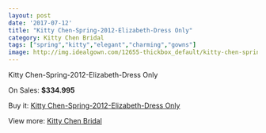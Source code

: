 ```yaml
---
layout: post
date: '2017-07-12'
title: "Kitty Chen-Spring-2012-Elizabeth-Dress Only"
category: Kitty Chen Bridal
tags: ["spring","kitty","elegant","charming","gowns"]
image: http://img.idealgown.com/12655-thickbox_default/kitty-chen-spring-2012-elizabeth-dress-only.jpg
---
```

Kitty Chen-Spring-2012-Elizabeth-Dress Only

On Sales: **$334.995**
<a href="https://www.idealgown.com/en/kitty-chen-bridal/5101-kitty-chen-spring-2012-elizabeth-dress-only.html"><amp-img layout="responsive" width="600" height="600" src="//img.idealgown.com/12655-thickbox_default/kitty-chen-spring-2012-elizabeth-dress-only.jpg" alt="Kitty Chen-Spring-2012-Elizabeth-Dress Only 0" /></a>
<a href="https://www.idealgown.com/en/kitty-chen-bridal/5101-kitty-chen-spring-2012-elizabeth-dress-only.html"><amp-img layout="responsive" width="600" height="600" src="//img.idealgown.com/12656-thickbox_default/kitty-chen-spring-2012-elizabeth-dress-only.jpg" alt="Kitty Chen-Spring-2012-Elizabeth-Dress Only 1" /></a>
<a href="https://www.idealgown.com/en/kitty-chen-bridal/5101-kitty-chen-spring-2012-elizabeth-dress-only.html"><amp-img layout="responsive" width="600" height="600" src="//img.idealgown.com/12654-thickbox_default/kitty-chen-spring-2012-elizabeth-dress-only.jpg" alt="Kitty Chen-Spring-2012-Elizabeth-Dress Only 2" /></a>

Buy it: [Kitty Chen-Spring-2012-Elizabeth-Dress Only](https://www.idealgown.com/en/kitty-chen-bridal/5101-kitty-chen-spring-2012-elizabeth-dress-only.html "Kitty Chen-Spring-2012-Elizabeth-Dress Only")

View more: [Kitty Chen Bridal](https://www.idealgown.com/en/65-kitty-chen-bridal "Kitty Chen Bridal")